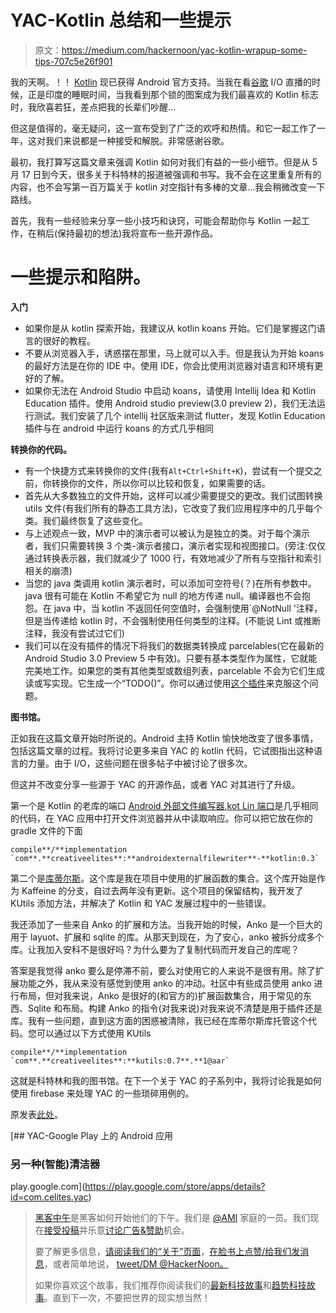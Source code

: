 # YAC-Kotlin 总结和一些提示

> 原文：<https://medium.com/hackernoon/yac-kotlin-wrapup-some-tips-707c5e26f901>

我的天啊。！！ [Kotlin](https://hackernoon.com/tagged/kotlin) 现已获得 Android 官方支持。当我在看[谷歌](https://hackernoon.com/tagged/google) I/O 直播的时候，正是印度的睡眠时间，当我看到那个锁的图案成为我们最喜欢的 Kotlin 标志时，我欣喜若狂，差点把我的长辈们吵醒…

但这是值得的，毫无疑问，这一宣布受到了广泛的欢呼和热情。和它一起工作了一年，这对我们来说都是一种接受和解脱。非常感谢谷歌。

最初，我打算写这篇文章来强调 Kotlin 如何对我们有益的一些小细节。但是从 5 月 17 日到今天，很多关于科特林的报道被强调和书写。我不会在这里重复所有的内容，也不会写第一百万篇关于 kotlin 对空指针有多棒的文章…我会稍微改变一下路线。

首先，我有一些经验来分享一些小技巧和诀窍，可能会帮助你与 Kotlin 一起工作，在稍后(保持最初的想法)我将宣布一些开源作品。

# **一些提示和陷阱。**

**入门**

*   如果你是从 kotlin 探索开始，我建议从 kotlin koans 开始。它们是掌握这门语言的很好的教程。
*   不要从浏览器入手，诱惑摆在那里，马上就可以入手。但是我认为开始 koans 的最好方法是在你的 IDE 中。使用 IDE，你会比使用浏览器对语言和环境有更好的了解。
*   如果你无法在 Android Studio 中启动 koans，请使用 Intellij Idea 和 Kotlin Education 插件。使用 Android studio preview(3.0 preview 2)，我们无法运行测试。我们安装了几个 intellij 社区版来测试 flutter，发现 Kotlin Education 插件与在 android 中运行 koans 的方式几乎相同

**转换你的代码。**

*   有一个快捷方式来转换你的文件(我有` Alt+Ctrl+Shift+K `)，尝试有一个提交之前，你转换你的文件，所以你可以比较和恢复，如果需要的话。
*   首先从大多数独立的文件开始，这样可以减少需要提交的更改。我们试图转换 utils 文件(有我们所有的静态工具方法)，它改变了我们应用程序中的几乎每个类。我们最终恢复了这些变化。
*   与上述观点一致，MVP 中的演示者可以被认为是独立的类。对于每个演示者，我们只需要转换 3 个类-演示者接口，演示者实现和视图接口。(旁注:仅仅通过转换表示器，我们就减少了 1000 行，有效地减少了所有与空指针和索引相关的崩溃)
*   当您的 java 类调用 kotlin 演示者时，可以添加可空符号(？)在所有参数中。java 很有可能在 Kotlin 不希望它为 null 的地方传递 null。编译器也不会抱怨。在 java 中，当 kotlin 不返回任何空值时，会强制使用`@NotNull '注释，但是当传递给 kotlin 时，不会强制使用任何类型的注释。(不能说 Lint 或推断注释，我没有尝试过它们)
*   我们可以在没有插件的情况下将我们的数据类转换成 parcelables(它在最新的 Android Studio 3.0 Preview 5 中有效)。只要有基本类型作为属性，它就能完美地工作。如果您的类有其他类型或数组列表，parcelable 不会为它们生成读或写实现。它生成一个“TODO()”。你可以通过使用[这个插件](https://github.com/nekocode/android-parcelable-intellij-plugin-kotlin)来克服这个问题。

**图书馆。**

正如我在这篇文章开始时所说的。Android 主持 Kotlin 愉快地改变了很多事情，包括这篇文章的过程。我将讨论更多来自 YAC 的 kotlin 代码，它试图指出这种语言的力量。由于 I/O，这些问题在很多帖子中被讨论了很多次。

但这并不改变分享一些源于 YAC 的开源作品，或者 YAC 对其进行了升级。

第一个是 Kotlin 的老库的端口 [Android 外部文件编写器](https://github.com/PrashamTrivedi/AndroidExternalFileWriter),[kot Lin 端口](https://github.com/PrashamTrivedi/AndroidExternalFileWriter/tree/master/androidexternalfilewriter-kotlin)是几乎相同的代码，在 YAC 应用中打开文件浏览器并从中读取响应。你可以把它放在你的 gradle 文件的下面

```
compile**/**implementation `com**.**creativeelites**:**androidexternalfilewriter**-**kotlin:0.3`
```

第二个是[库蒂尔斯](https://github.com/CreativeElites/UtilsLibrary/tree/master/kutils)。这个库是我在项目中使用的扩展函数的集合。这个库开始是作为 Kaffeine 的分支，自过去两年没有更新。这个项目的保留结构，我开发了 KUtils 添加方法，并解决了 Kotlin 和 YAC 发展过程中的一些错误。

我还添加了一些来自 Anko 的扩展和方法。当我开始的时候，Anko 是一个巨大的用于 layuot、扩展和 sqlite 的库。从那天到现在，为了安心，anko 被拆分成多个库。让我加入安科不是很好吗？为什么要为了复制代码而开发自己的库呢？

答案是我觉得 anko 要么是停滞不前，要么对使用它的人来说不是很有用。除了扩展功能之外，我从来没有感觉到使用 anko 的冲动。社区中有些成员使用 anko 进行布局，但对我来说，Anko 是很好的(和官方的)扩展函数集合，用于常见的东西、Sqlite 和布局。构建 Anko 的指令(对我来说)对我来说不清楚是用于插件还是库。我有一些问题，直到这方面的困惑被清除，我已经在库蒂尔斯库托管这个代码。您可以通过以下方式使用 KUtils

```
compile**/**implementation `com**.**creativeelites**:**kutils:0.7**.**1@aar`
```

这就是科特林和我的图书馆。在下一个关于 YAC 的子系列中，我将讨论我是如何使用 firebase 来处理 YAC 的一些琐碎用例的。

原发表[此处](https://www.prashamhtrivedi.in/yac_kotlin_wrapup)。

[](https://play.google.com/store/apps/details?id=com.celites.yac) [## YAC-Google Play 上的 Android 应用

### 另一种(智能)清洁器

play.google.com](https://play.google.com/store/apps/details?id=com.celites.yac) 

> [黑客中午](http://bit.ly/Hackernoon)是黑客如何开始他们的下午。我们是 [@AMI](http://bit.ly/atAMIatAMI) 家庭的一员。我们现在[接受投稿](http://bit.ly/hackernoonsubmission)并乐意[讨论广告&赞助](mailto:partners@amipublications.com)机会。
> 
> 要了解更多信息，[请阅读我们的“关于”页面](https://goo.gl/4ofytp)，[在脸书上点赞/给我们发消息](http://bit.ly/HackernoonFB)，或者简单地说， [tweet/DM @HackerNoon。](https://goo.gl/k7XYbx)
> 
> 如果你喜欢这个故事，我们推荐你阅读我们的[最新科技故事](http://bit.ly/hackernoonlatestt)和[趋势科技故事](https://hackernoon.com/trending)。直到下一次，不要把世界的现实想当然！